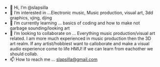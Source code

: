 - 👋 Hi, I’m @slapsilla
- 👀 I’m interested in ...Electronic music, Music production, visual art, 3dd graphics, vjing, djing 
- 🌱 I’m currently learning ... basics of coding and how to make not garbage sounding/looking art 
- 💞️ I’m looking to collaborate on ... Everything music production/visual art related. I am more much experienced in music production then the 3D art realm. 
If any artist/hobbiest want to calloborate and make a visual audio experience come to life HMU! If we can learn from eachother we should collab. 
- 📫 How to reach me ... slapsilla@gmail.com 

<!---
slapsilla/slapsilla is a ✨ special ✨ repository because its `README.md` (this file) appears on your GitHub profile.
You can click the Preview link to take a look at your changes.
--->
